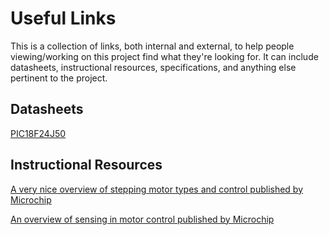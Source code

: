 # Useful Links #
This is a collection of links, both internal and external, to help people viewing/working on this project find what they're looking for.  It can include datasheets, instructional resources, specifications, and anything else pertinent to the project.

## Datasheets ##
[PIC18F24J50](http://ww1.microchip.com/downloads/en/DeviceDoc/39931d.pdf)


## Instructional Resources ##
[A very nice overview of stepping motor types and control published by Microchip](http://ww1.microchip.com/downloads/en/AppNotes/00907a.pdf)

[An overview of sensing in motor control published by Microchip](http://ww1.microchip.com/downloads/en/AppNotes/00894a.pdf)